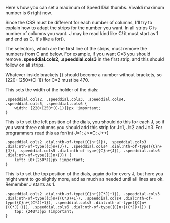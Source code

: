 Here's how you can set a maximum of Speed Dial thumbs. Vivaldi maximum number is 6 right now.

Since the CSS must be different for each number of columns, I'll try to explain how to adapt the strips for the number you want.
In all strips C is number of columns you want. J may be read kind like C! it must start as 1 and end as C, it's like a for().

The selectors, which are the first line of the strips, must remove the numbers from C and below. For example, if you want C=3 you should remove **.speeddial.cols2**, **.speeddial.cols3** in the first strip, and this should follow on all strips.

Whatever inside brackets {} should become a number without brackets, so {220+[250*(C-1)} for C=2 must be 470.

This sets the width of the holder of the dials:

    .speeddial.cols2, .speeddial.cols3, .speeddial.cols4, .speeddial.cols5, .speeddial.cols6 {
    	width: {220+[250*(C-1)]}px !important;
    }

This is to set the left position of the dials, you should do this for each J, so if you want three columns you should add this strip for J=1, J=2 and J=3. For programmers read this as for(int J=1; J<=C; J++)

    .speeddial.cols2 .dial:nth-of-type({C}n+{J}), .speeddial.cols3 .dial:nth-of-type({C}n+{J}), .speeddial.cols4 .dial:nth-of-type({C}n+{J}), .speeddial.cols5 .dial:nth-of-type({C}n+{J}), .speeddial.cols6 .dial:nth-of-type({C}n+{J}) {
    	left: {0+(250*J)}px !important;
    }

This is to set the top position of the dials, again do for every J, but here you might want to go slightly more, add as much as needed until all lines are ok. Remember J starts as 1.

    .speeddial.cols2 .dial:nth-of-type({C}n+{(C*J)+1}), .speeddial.cols3 .dial:nth-of-type({C}n+{(C*J)+1}), .speeddial.cols4 .dial:nth-of-type({C}n+{(C*J)+1}), .speeddial.cols5 .dial:nth-of-type({C}n+{(C*J)+1}), .speeddial.cols6 .dial:nth-of-type({C}n+{(C*J)+1}) {
    	top: {240*J}px !important;
    }
